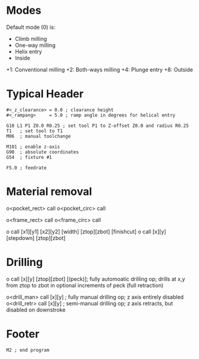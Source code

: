 # Modes
Default mode (0) is:
- Climb milling
- One-way milling
- Helix entry
- Inside

+1: Conventional milling
+2: Both-ways milling
+4: Plunge entry
+8: Outside

# Typical Header
```
#<_z_clearance> = 0.0 ; clearance height
#<_rampang>     = 5.0 ; ramp angle in degrees for helical entry

G10 L1 P1 Z0.0 R0.25 ; set tool P1 to Z-offset Z0.0 and radius R0.25
T1   ; set tool to T1
M06  ; manual toolchange

M101 ; enable z-axis
G90  ; absolute coordinates
G54  ; fixture #1

F5.0 ; feedrate
```


# Material removal

o<pocket_rect> call
o<pocket_circ> call

o<frame_rect>  call
o<frame_circ>  call

o<slot> call [x1][y1] [x2][y2] [width] [ztop][zbot] [finishcut]
o<bore> call [x][y] [stepdown] [ztop][zbot]

# Drilling

o<drill>      call [x][y] [ztop][zbot] [(peck)]; fully automoatic drilling op; drills at x,y from ztop to zbot in optional increments of peck (full retraction)

o<drill_man>  call [x][y] ; fully manual drilling op; z axis entirely disabled
o<drill_retr> call [x][y] ; semi-manual drilling op; z axis retracts, but disabled on downstroke

# Footer
```
M2 ; end program
```